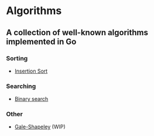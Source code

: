 Algorithms
==========

A collection of well-known algorithms implemented in Go
-------------------------------------------------------

### Sorting
* [Insertion Sort](https://github.com/oyvinddd/algorithms/blob/master/algorithms/sorting/insertionsort/insertionsort.go)
### Searching
* [Binary search](coming)
### Other
* [Gale-Shapeley](https://github.com/oyvinddd/algorithms/blob/master/algorithms/other/galeshapeley.go) (WIP)